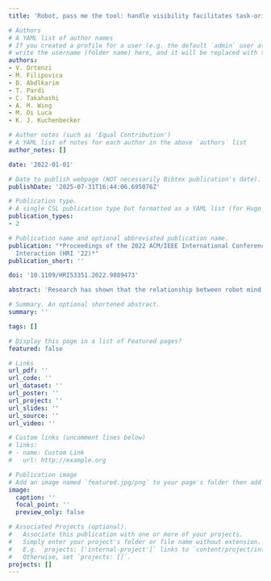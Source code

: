 ```yaml
---
title: 'Robot, pass me the tool: handle visibility facilitates task-oriented handovers'

# Authors
# A YAML list of author names
# If you created a profile for a user (e.g. the default `admin` user at `content/authors/admin/`), 
# write the username (folder name) here, and it will be replaced with their full name and linked to their profile.
authors:
- V. Ortenzi
- M. Filipovica
- D. Abdlkarim
- T. Pardi
- C. Takahashi
- A. M. Wing
- M. Di Luca
- K. J. Kuchenbecker

# Author notes (such as 'Equal Contribution')
# A YAML list of notes for each author in the above `authors` list
author_notes: []

date: '2022-01-01'

# Date to publish webpage (NOT necessarily Bibtex publication's date).
publishDate: '2025-07-31T16:44:06.695076Z'

# Publication type.
# A single CSL publication type but formatted as a YAML list (for Hugo requirements).
publication_types:
- 2

# Publication name and optional abbreviated publication name.
publication: "*Proceedings of the 2022 ACM/IEEE International Conference on Human-Robot
  Interaction (HRI '22)*"
publication_short: ''

doi: '10.1109/HRI53351.2022.9889473'

abstract: 'Research has shown that the relationship between robot mind, body, and identity is flexible and can be performed in a variety of ways. Our research explores how identity performance strategies used among robot groups may be presented through group identity observables (design cues), and how those strategies impact human-robot interactions. Specifically, we ask how group identity observables lead observers to develop different mental models of robot groups, and different perceptions of trust and group dynamics constructs.'

# Summary. An optional shortened abstract.
summary: ''

tags: []

# Display this page in a list of Featured pages?
featured: false

# Links
url_pdf: ''
url_code: ''
url_dataset: ''
url_poster: ''
url_project: ''
url_slides: ''
url_source: ''
url_video: ''

# Custom links (uncomment lines below)
# links:
# - name: Custom Link
#   url: http://example.org

# Publication image
# Add an image named `featured.jpg/png` to your page's folder then add a caption below.
image:
  caption: ''
  focal_point: ''
  preview_only: false

# Associated Projects (optional).
#   Associate this publication with one or more of your projects.
#   Simply enter your project's folder or file name without extension.
#   E.g. `projects: ['internal-project']` links to `content/project/internal-project/index.md`.
#   Otherwise, set `projects: []`.
projects: []
---
```



